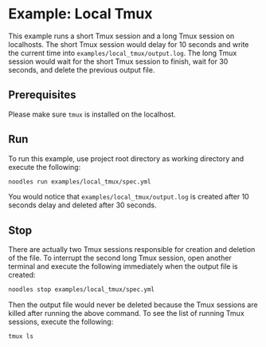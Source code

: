 # Example: Local Tmux

This example runs a short Tmux session and a long Tmux session on localhosts. The short Tmux session would delay for 10 seconds and write the current time into `examples/local_tmux/output.log`. The long Tmux session would wait for the short Tmux session to finish, wait for 30 seconds, and delete the previous output file.

## Prerequisites

Please make sure `tmux` is installed on the localhost.

## Run

To run this example, use project root directory as working directory and execute the following:

```bash
noodles run examples/local_tmux/spec.yml
```

You would notice that `examples/local_tmux/output.log` is created after 10 seconds delay and deleted after 30 seconds.

## Stop

There are actually two Tmux sessions responsible for creation and deletion of the file. To interrupt the second long Tmux session, open another terminal and execute the following immediately when the output file is created:

```bash
noodles stop examples/local_tmux/spec.yml
```

Then the output file would never be deleted because the Tmux sessions are killed after running the above command. To see the list of running Tmux sessions, execute the following:

```bash
tmux ls
```
